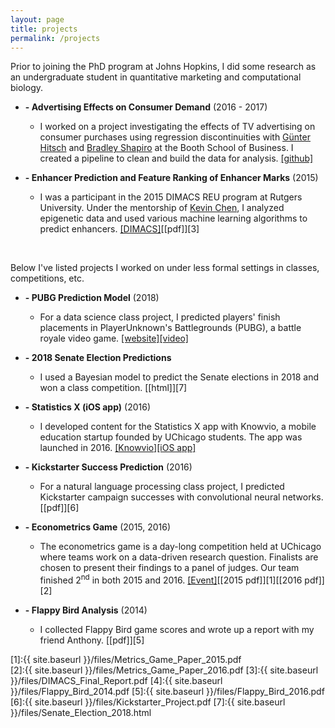 ```yaml
---
layout: page
title: projects
permalink: /projects
---
```


Prior to joining the PhD program at Johns Hopkins, I did some research as an undergraduate student in quantitative marketing and computational biology.

* **- Advertising Effects on Consumer Demand** (2016 - 2017)
  * I worked on a project investigating the effects of TV advertising on consumer purchases using regression discontinuities with [G&uuml;nter Hitsch](https://www.chicagobooth.edu/faculty/directory/h/gunter-j-hitsch) and [Bradley Shapiro](https://www.chicagobooth.edu/faculty/directory/s/bradley-shapiro) at the Booth School of Business. I created a pipeline to clean and build the data for analysis. [[github]](https://github.com/albertkuo/Booth)

* **- Enhancer Prediction and Feature Ranking of Enhancer Marks** (2015)
  * I was a participant in the 2015 DIMACS REU program at Rutgers University. Under the mentorship of [Kevin Chen](https://genfaculty.rutgers.edu/kcchen/home), I analyzed epigenetic data and used various machine learning algorithms to predict enhancers. [[DIMACS]](http://reu.dimacs.rutgers.edu/)[[pdf]][3]

<br>

Below I've listed projects I worked on under less formal settings in classes, competitions, etc.

* **- PUBG Prediction Model** (2018)
  * For a data science class project, I predicted players' finish placements in PlayerUnknown's Battlegrounds (PUBG), a battle royale video game. [[website]](https://pubg-prediction.github.io/project/)[[video]](https://www.youtube.com/watch?v=hp-gQzYe_w4)

* **- 2018 Senate Election Predictions**
  * I used a Bayesian model to predict the Senate elections in 2018 and won a class competition. [[html]][7]
* **- Statistics X (iOS app)** (2016)
  * I developed content for the Statistics X app with Knowvio, a mobile education startup founded by UChicago students. The app was launched in 2016. [[Knowvio]](http://knowvio.org/)[[iOS app]](https://itunes.apple.com/us/app/statistics-x-college-ap-stats/id1087170766?mt=8)
* **- Kickstarter Success Prediction** (2016)
  * For a natural language processing class project, I predicted Kickstarter campaign successes with convolutional neural networks. [[pdf]][6]
* **- Econometrics Game** (2015, 2016)
  * The econometrics game is a day-long competition held at UChicago where teams work on a data-driven research question. Finalists are chosen to present their findings to a panel of judges. Our team finished 2<sup>nd</sup> in both 2015 and 2016. [[Event]](https://bfi.uchicago.edu/news/news/challenge-undergraduates-address-real-world-problems-econometrics)[[2015 pdf]][1][[2016 pdf]][2]
* **- Flappy Bird Analysis** (2014) 
  * I collected Flappy Bird game scores and wrote up a report with my friend Anthony. [[pdf]][5]

[1]:{{ site.baseurl }}/files/Metrics_Game_Paper_2015.pdf   
[2]:{{ site.baseurl }}/files/Metrics_Game_Paper_2016.pdf 
[3]:{{ site.baseurl }}/files/DIMACS_Final_Report.pdf
[4]:{{ site.baseurl }}/files/Flappy_Bird_2014.pdf
[5]:{{ site.baseurl }}/files/Flappy_Bird_2016.pdf
[6]:{{ site.baseurl }}/files/Kickstarter_Project.pdf
[7]:{{ site.baseurl }}/files/Senate_Election_2018.html